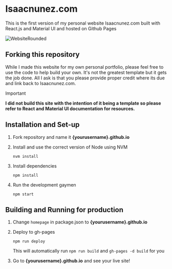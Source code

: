 # Isaacnunez.com
This is the first version of my personal website Isaacnunez.com built with React.js and Material UI and hosted on Github Pages

![WebsiteRounded](https://github.com/Izesik/Izesik.github.io/assets/45981281/9b920e54-4d68-4f1e-929a-7392f0d76800)


## Forking this repository
While I made this website for my own personal portfolio, please feel free to use the code to help build your own. It's not the greatest template but it gets the job done. 
All I ask is that you please provide proper credit where its due and link back to Isaacnunez.com. 
> [!IMPORTANT]
> **I did not build this site with the intention of it being a template so please refer to React and Material UI documentation for resources.**

## Installation and Set-up
1. Fork repository and name it  **{yourusername}.github.io**

2. Install and use the correct version of Node using NVM
   
   ```
   nvm install
   ```

3. Install dependencies

   ```
   npm install
   ```
   
4. Run the development gaymen

   ```
   npm start
   ```

## Building and Running for production
1. Change `homepage` in package.json to **{yourusername}.github.io**
1. Deploy to gh-pages

   ```
   npm run deploy
   ```
   This will automatically run `npm run build` and `gh-pages -d build` for you

2. Go to **{yourusername}.github.io** and see your live site!
   
